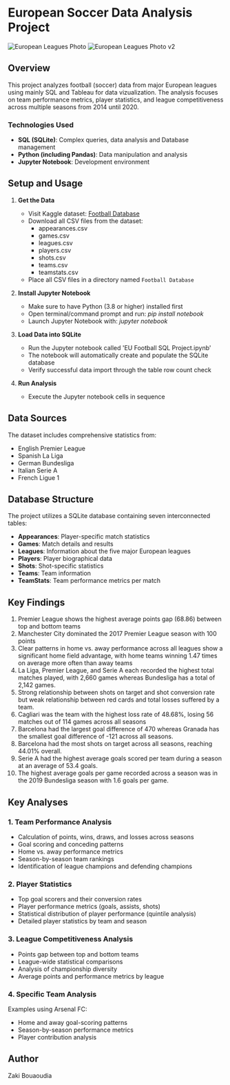 # European Soccer Data Analysis Project

![European Leagues Photo](https://github.com/Zaki978/European-Soccer-SQL-Data-Project/assets/top-football-leagues-europe.png)
![European Leagues Photo v2](https://www.google.com/url?sa=i&url=https%3A%2F%2Fscore24.com%2Fhome%2Fthe-new-season-of-europes-top-football-leagues-what-to-expect%2F&psig=AOvVaw1JkPkdSusozB2kHHL7lTI0&ust=1735282761952000&source=images&cd=vfe&opi=89978449&ved=0CBQQjRxqFwoTCIig65juxIoDFQAAAAAdAAAAABAT)

## Overview
This project analyzes football (soccer) data from major European leagues using mainly SQL and Tableau for data vizualization. The analysis focuses on team performance metrics, player statistics, and league competitiveness across multiple seasons from 2014 until 2020.

### Technologies Used
- **SQL (SQLite)**: Complex queries, data analysis and Database management
- **Python (including Pandas)**: Data manipulation and analysis
- **Jupyter Notebook**: Development environment

## Setup and Usage
1. **Get the Data**
   - Visit Kaggle dataset: [Football Database](https://www.kaggle.com/datasets/technika148/football-database/data?select=leagues.csv)
   - Download all CSV files from the dataset:
     - appearances.csv
     - games.csv
     - leagues.csv
     - players.csv
     - shots.csv
     - teams.csv
     - teamstats.csv
   - Place all CSV files in a directory named `Football Database`
2. **Install Jupyter Notebook**
   - Make sure to have Python (3.8 or higher) installed first
   - Open terminal/command prompt and run: *pip install notebook*
   - Launch Jupyter Notebook with: *jupyter notebook*

2. **Load Data into SQLite**
   - Run the Jupyter notebook called 'EU Football SQL Project.ipynb'
   - The notebook will automatically create and populate the SQLite database
   - Verify successful data import through the table row count check

3. **Run Analysis**
   - Execute the Jupyter notebook cells in sequence

## Data Sources
The dataset includes comprehensive statistics from:
- English Premier League
- Spanish La Liga
- German Bundesliga
- Italian Serie A
- French Ligue 1

## Database Structure
The project utilizes a SQLite database containing seven interconnected tables:
- **Appearances**: Player-specific match statistics
- **Games**: Match details and results
- **Leagues**: Information about the five major European leagues
- **Players**: Player biographical data
- **Shots**: Shot-specific statistics
- **Teams**: Team information
- **TeamStats**: Team performance metrics per match

## Key Findings
1. Premier League shows the highest average points gap (68.86) between top and bottom teams
2. Manchester City dominated the 2017 Premier League season with 100 points
3. Clear patterns in home vs. away performance across all leagues show a significant home field advantage, with home teams winning 1.47 times on average more often than away teams
4. La Liga, Premier League, and Serie A each recorded the highest total matches played, with 2,660 games whereas Bundesliga has a total of 2,142 games.
5. Strong relationship between shots on target and shot conversion rate but weak relationship between red cards and total losses suffered by a team.
6. Cagliari was the team with the highest loss rate of 48.68%, losing 56 matches out of 114 games across all seasons
7. Barcelona had the largest goal difference of 470 whereas Granada has the smallest goal difference of -121 across all seasons. 
8. Barcelona had the most shots on target across all seasons, reaching 44.01% overall.
9. Serie A had the highest average goals scored per team during a season at an average of 53.4 goals.
10. The highest average goals per game recorded across a season was in the 2019 Bundesliga season with 1.6 goals per game. 

## Key Analyses

### 1. Team Performance Analysis
- Calculation of points, wins, draws, and losses across seasons
- Goal scoring and conceding patterns
- Home vs. away performance metrics
- Season-by-season team rankings
- Identification of league champions and defending champions

### 2. Player Statistics
- Top goal scorers and their conversion rates
- Player performance metrics (goals, assists, shots)
- Statistical distribution of player performance (quintile analysis)
- Detailed player statistics by team and season

### 3. League Competitiveness Analysis
- Points gap between top and bottom teams
- League-wide statistical comparisons
- Analysis of championship diversity
- Average points and performance metrics by league

### 4. Specific Team Analysis
Examples using Arsenal FC:
- Home and away goal-scoring patterns
- Season-by-season performance metrics
- Player contribution analysis

## Author
Zaki Bouaoudia
